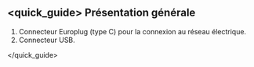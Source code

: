## <quick_guide> Présentation générale

1. Connecteur Europlug (type C) pour la connexion au réseau électrique.
2. Connecteur USB.

</quick_guide>
